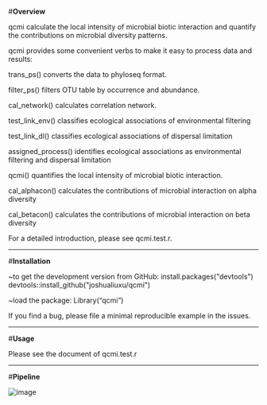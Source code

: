 #**Overview**

qcmi calculate the local intensity of microbial biotic interaction and quantify the contributions on microbial diversity patterns. 

qcmi provides some convenient verbs to make it easy to process data and results:

trans_ps() converts the data to phyloseq format.

filter_ps() filters OTU table by occurrence and abundance.

cal_network() calculates correlation network.

test_link_env() classifies ecological associations of environmental filtering

test_link_dl() classifies ecological associations of dispersal limitation

assigned_process() identifies ecological associations as environmental filtering and dispersal limitation

qcmi() quantifies the local intensity of microbial biotic interaction.

cal_alphacon() calculates the contributions of microbial interaction on alpha diversity

cal_betacon() calculates the contributions of microbial interaction on beta diversity

For a detailed introduction, please see qcmi.test.r.

****

#**Installation**

~to get the development version from GitHub:
install.packages("devtools")
devtools::install_github("joshualiuxu/qcmi")

~load the package:
Library(“qcmi”)

If you find a bug, please file a minimal reproducible example in the issues.

****

#**Usage**

Please see the document of qcmi.test.r

****

#**Pipeline**

![image]( https://github.com/joshualiuxu/qcmi/blob/main/data/FigS4.png)
